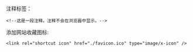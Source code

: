 注释标签：

    <!--这是一段注释。注释不会在浏览器中显示。-->

添加网站收藏图标:

    <link rel="shortcut icon" href="./favicon.ico" type="image/x-icon" />
